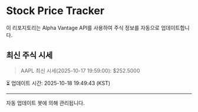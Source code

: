 
# Stock Price Tracker

이 리포지토리는 Alpha Vantage API를 사용하여 주식 정보를 자동으로 업데이트합니다.

## 최신 주식 시세
> AAPL 최신 시세(2025-10-17 19:59:00): $252.5000

⏳ 업데이트 시간: 2025-10-18 19:49:43 (KST)

---
자동 업데이트 봇에 의해 관리됩니다.
